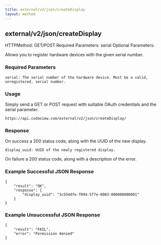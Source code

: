 ```yaml
---
title: external/v2/json/createDisplay
layout: method
---
```

## external/v2/json/createDisplay

HTTPMethod: GET/POST
Required Parameters: serial
Optional Parameters: 

Allows you to register hardware devices with the given serial number. 

### Required Parameters

    serial: The serial number of the hardware device. Must be a valid, unregistered, serial number.

### Usage

Simply send a GET or POST request with suitable OAuth credentials and the serial parameter.

`https://api.codaview.com/external/v2/json/createDisplay/`

### Response

On success a 200 status code,  along with the UUID of the new display.

    display_uuid: UUID of the newly registered display.

On failure a 200 status code, along with a description of the error.

### Example Successful JSON Response

    {
        "result": "OK",
        "response": {
            "display_uuid": "3c554dfe-f094-5f7e-0003-000000000001"
        }
    }

### Example Unsuccessful JSON Response

    {
        "result": "FAIL",
        "error": "Permission denied" 
    }